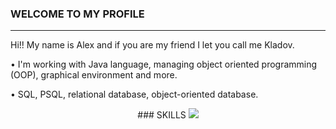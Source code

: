 ### WELCOME TO MY PROFILE
---------------------------------------------
Hi!! My name is Alex and if you are my friend I let you call me Kladov. 
<p>• I'm working with Java language, managing object oriented programming (OOP), graphical environment and more.</p>
<p>• SQL, PSQL, relational database, object-oriented database.</p>

<p align="center">
### SKILLS
  <a href="https://skillicons.dev">
      <img src="https://skillicons.dev/icons?i=java,cs,postgres,androidstudio,html,css,js" />
  </a>
</p>
